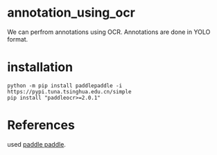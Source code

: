 # annotation_using_ocr
We can perfrom annotations using OCR.
Annotations are done in YOLO format.

# installation
```
python -m pip install paddlepaddle -i https://pypi.tuna.tsinghua.edu.cn/simple
pip install "paddleocr>=2.0.1"
```

# References
used [paddle paddle](https://github.com/PaddlePaddle/PaddleOCR).
